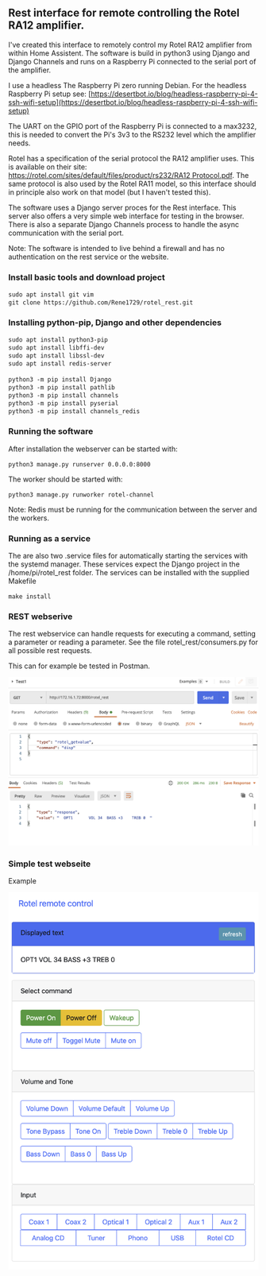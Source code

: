 ## Rest interface for remote controlling the Rotel RA12 amplifier.
I've created this interface to remotely control my Rotel RA12 amplifier from within Home Assistent. The software is build in python3 using Django and Django Channels and runs on a Raspberry Pi connected to the serial port of the amplifier.

I use a headless The Raspberry Pi zero running Debian.
For the headless Raspberry Pi setup see: [https://desertbot.io/blog/headless-raspberry-pi-4-ssh-wifi-setup](https://desertbot.io/blog/headless-raspberry-pi-4-ssh-wifi-setup)

The UART on the GPIO port of the Raspberry Pi is connected to a max3232, this is needed to convert the Pi's 3v3 to the RS232 level which the amplifier needs.

Rotel has a specification of the serial protocol the RA12 amplifier uses. This is available on their site: [https://rotel.com/sites/default/files/product/rs232/RA12 Protocol.pdf](https://rotel.com/sites/default/files/product/rs232/RA12%20Protocol.pdf). 
The same protocol is also used by the Rotel RA11 model, so this interface should in principle also work on that model (but I haven't tested this).

The software uses a Django server proces for the Rest interface. This server also offers a very simple web interface for testing in the browser. There is also a separate Django Channels process to handle the async communication with the serial port.

Note: The software is intended to live behind a firewall and has no authentication on the rest service or the website.


### Install basic tools and download project ###

	sudo apt install git vim
	git clone https://github.com/Rene1729/rotel_rest.git


### Installing python-pip, Django and other dependencies

	sudo apt install python3-pip
	sudo apt install libffi-dev 
	sudo apt install libssl-dev
	sudo apt install redis-server

	python3 -m pip install Django
	python3 -m pip install pathlib
	python3 -m pip install channels
	python3 -m pip install pyserial
	python3 -m pip install channels_redis


### Running the software ###
After installation the webserver can be started with:

	python3 manage.py runserver 0.0.0.0:8000

The worker should be started with:

	python3 manage.py runworker rotel-channel 

Note: Redis must be running for the communication between the server and the workers.


### Running as a service ###

The are also two .service files for automatically starting the services with the systemd manager. 
These services expect the Django project in the /home/pi/rotel_rest folder.
The services can be installed with the supplied Makefile 

	make install


### REST webserive ###
The rest webservice can handle requests for executing a command, setting a parameter or reading a parameter. See the file rotel_rest/consumers.py for all possible rest requests.

This can for example be tested in Postman.

![postman](images/postman.png)

### Simple test webseite ###

Example

![Simple website](images/website.png)




